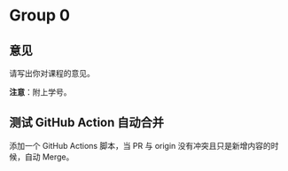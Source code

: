 # Group 0

## 意见

请写出你对课程的意见。

**注意**：附上学号。

## 测试 GitHub Action 自动合并

添加一个 GitHub Actions 脚本，当 PR 与 origin 没有冲突且只是新增内容的时候，自动 Merge。

